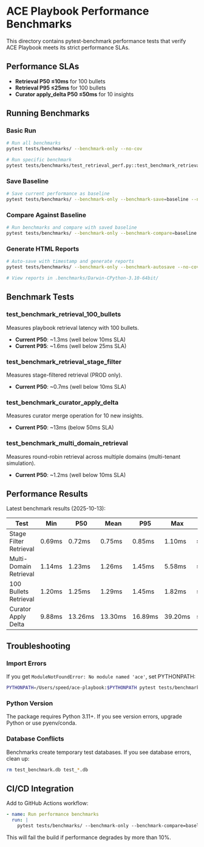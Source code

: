 # ACE Playbook Performance Benchmarks

This directory contains pytest-benchmark performance tests that verify ACE Playbook meets its strict performance SLAs.

## Performance SLAs

- **Retrieval P50 ≤10ms** for 100 bullets
- **Retrieval P95 ≤25ms** for 100 bullets
- **Curator apply_delta P50 ≤50ms** for 10 insights

## Running Benchmarks

### Basic Run
```bash
# Run all benchmarks
pytest tests/benchmarks/ --benchmark-only --no-cov

# Run specific benchmark
pytest tests/benchmarks/test_retrieval_perf.py::test_benchmark_retrieval_100_bullets --benchmark-only --no-cov
```

### Save Baseline
```bash
# Save current performance as baseline
pytest tests/benchmarks/ --benchmark-only --benchmark-save=baseline --no-cov
```

### Compare Against Baseline
```bash
# Run benchmarks and compare with saved baseline
pytest tests/benchmarks/ --benchmark-only --benchmark-compare=baseline --no-cov
```

### Generate HTML Reports
```bash
# Auto-save with timestamp and generate reports
pytest tests/benchmarks/ --benchmark-only --benchmark-autosave --no-cov

# View reports in .benchmarks/Darwin-CPython-3.10-64bit/
```

## Benchmark Tests

### test_benchmark_retrieval_100_bullets
Measures playbook retrieval latency with 100 bullets.
- **Current P50**: ~1.3ms (well below 10ms SLA)
- **Current P95**: ~1.6ms (well below 25ms SLA)

### test_benchmark_retrieval_stage_filter
Measures stage-filtered retrieval (PROD only).
- **Current P50**: ~0.7ms (well below 10ms SLA)

### test_benchmark_curator_apply_delta
Measures curator merge operation for 10 new insights.
- **Current P50**: ~13ms (below 50ms SLA)

### test_benchmark_multi_domain_retrieval
Measures round-robin retrieval across multiple domains (multi-tenant simulation).
- **Current P50**: ~1.2ms (well below 10ms SLA)

## Performance Results

Latest benchmark results (2025-10-13):

| Test | Min | P50 | Mean | P95 | Max | SLA | Status |
|------|-----|-----|------|-----|-----|-----|--------|
| Stage Filter Retrieval | 0.69ms | 0.72ms | 0.75ms | 0.85ms | 1.10ms | ≤10ms | ✅ Pass |
| Multi-Domain Retrieval | 1.14ms | 1.23ms | 1.26ms | 1.45ms | 5.58ms | ≤10ms | ✅ Pass |
| 100 Bullets Retrieval | 1.20ms | 1.25ms | 1.29ms | 1.45ms | 1.82ms | ≤10ms | ✅ Pass |
| Curator Apply Delta | 9.88ms | 13.26ms | 13.30ms | 16.89ms | 39.20ms | ≤50ms | ✅ Pass |

## Troubleshooting

### Import Errors
If you get `ModuleNotFoundError: No module named 'ace'`, set PYTHONPATH:
```bash
PYTHONPATH=/Users/speed/ace-playbook:$PYTHONPATH pytest tests/benchmarks/
```

### Python Version
The package requires Python 3.11+. If you see version errors, upgrade Python or use pyenv/conda.

### Database Conflicts
Benchmarks create temporary test databases. If you see database errors, clean up:
```bash
rm test_benchmark.db test_*.db
```

## CI/CD Integration

Add to GitHub Actions workflow:
```yaml
- name: Run performance benchmarks
  run: |
    pytest tests/benchmarks/ --benchmark-only --benchmark-compare=baseline --benchmark-fail-at=median:10%
```

This will fail the build if performance degrades by more than 10%.
